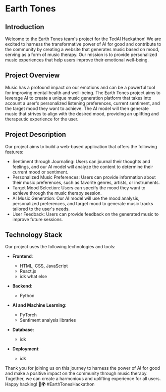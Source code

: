 # Earth Tones

## Introduction
Welcome to the Earth Tones team's project for the TedAI Hackathon! We are excited to harness the transformative power of AI for good and contribute to the community by creating a website that generates music based on mood, serving as a form of music therapy. Our mission is to provide personalized music experiences that help users improve their emotional well-being.

## Project Overview
Music has a profound impact on our emotions and can be a powerful tool for improving mental health and well-being. The Earth Tones project aims to leverage AI to create a unique music generation platform that takes into account a user's personalized listening preferences, current sentiment, and the target mood they want to achieve. The AI model will then generate music that strives to align with the desired mood, providing an uplifting and therapeutic experience for the user.

## Project Description
Our project aims to build a web-based application that offers the following features:
- Sentiment through Journaling: Users can journal their thoughts and feelings, and our AI model will analyze the content to determine their current mood or sentiment.
- Personalized Music Preferences: Users can provide information about their music preferences, such as favorite genres, artists, or instruments.
- Target Mood Selection: Users can specify the mood they want to achieve through the music therapy session.
- AI Music Generation: Our AI model will use the mood analysis, personalized preferences, and target mood to generate music tracks tailored to the user's needs.
- User Feedback: Users can provide feedback on the generated music to improve future sessions.

## Technology Stack
Our project uses the following technologies and tools:

- **Frontend**:
  - HTML, CSS, JavaScript
  - React.js
  - idk what else
  
- **Backend**:
  - Python

- **AI and Machine Learning**:
  - PyTorch 
  - Sentiment analysis libraries
  
- **Database**:
  - idk
  
- **Deployment**:
  - idk

Thank you for joining us on this journey to harness the power of AI for good and make a positive impact on the community through music therapy. Together, we can create a harmonious and uplifting experience for all users. Happy hacking! 🎵🌍 #EarthTonesHackathon
